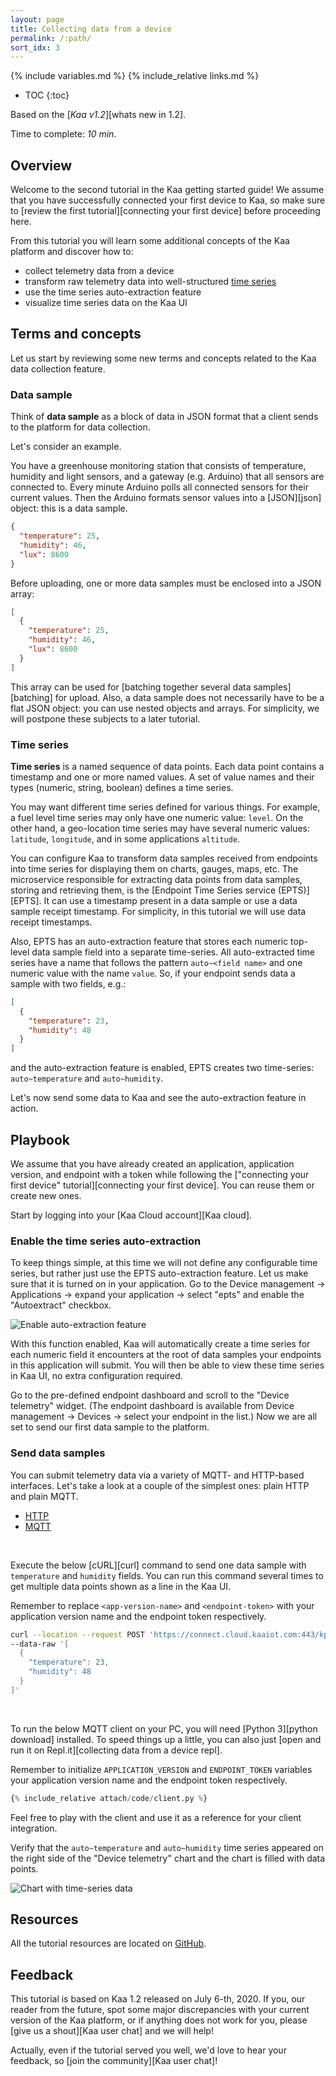 ```yaml
---
layout: page
title: Collecting data from a device
permalink: /:path/
sort_idx: 3
---
```


{% include variables.md %}
{% include_relative links.md %}

* TOC
{:toc}

Based on the [*Kaa v1.2*][whats new in 1.2].

Time to complete: *10 min*.


<!-- TODO: add video link

<div align="center">
  <iframe width="640" height="385" src="https://www.youtube.com/" frameborder="0"
          allow="accelerometer; autoplay; encrypted-media; gyroscope; picture-in-picture" allowfullscreen></iframe>
</div> --->


## Overview

Welcome to the second tutorial in the Kaa getting started guide!
We assume that you have successfully connected your first device to Kaa, so make sure to [review the first tutorial][connecting your first device] before proceeding here.

From this tutorial you will learn some additional concepts of the Kaa platform and discover how to:

* collect telemetry data from a device
* transform raw telemetry data into well-structured [time series](https://en.wikipedia.org/wiki/Time_series)
* use the time series auto-extraction feature
* visualize time series data on the Kaa UI


## Terms and concepts

Let us start by reviewing some new terms and concepts related to the Kaa data collection feature.


### Data sample

Think of **data sample** as a block of data in JSON format that a client sends to the platform for data collection.

Let's consider an example.

You have a greenhouse monitoring station that consists of temperature, humidity and light sensors, and a gateway (e.g. Arduino) that all sensors are connected to.
Every minute Arduino polls all connected sensors for their current values.
Then the Arduino formats sensor values into a [JSON][json] object: this is a data sample.

```json
{
  "temperature": 25,
  "humidity": 46,
  "lux": 8600
}
```

Before uploading, one or more data samples must be enclosed into a JSON array:

```json
[
  {
    "temperature": 25,
    "humidity": 46,
    "lux": 8600
  }
]
```

This array can be used for [batching together several data samples][batching] for upload.
Also, a data sample does not necessarily have to be a flat JSON object: you can use nested objects and arrays.
For simplicity, we will postpone these subjects to a later tutorial.


### Time series

**Time series** is a named sequence of data points.
Each data point contains a timestamp and one or more named values.
A set of value names and their types (numeric, string, boolean) defines a time series.

You may want different time series defined for various things.
For example, a fuel level time series may only have one numeric value: `level`.
On the other hand, a geo-location time series may have several numeric values: `latitude`, `longitude`, and in some applications `altitude`.

You can configure Kaa to transform data samples received from endpoints into time series for displaying them on charts, gauges, maps, etc.
The microservice responsible for extracting data points from data samples, storing and retrieving them, is the [Endpoint Time Series service (EPTS)][EPTS].
It can use a timestamp present in a data sample or use a data sample receipt timestamp.
For simplicity, in this tutorial we will use data receipt timestamps.

Also, EPTS has an auto-extraction feature that stores each numeric top-level data sample field into a separate time-series.
All auto-extracted time series have a name that follows the pattern `auto~<field name>` and one numeric value with the name `value`.
So, if your endpoint sends data a sample with two fields, e.g.:

```json
[
  {
    "temperature": 23,
    "humidity": 48
  }
]
```

and the auto-extraction feature is enabled, EPTS creates two time-series: `auto~temperature` and `auto~humidity`. 

Let's now send some data to Kaa and see the auto-extraction feature in action.


## Playbook

We assume that you have already created an application, application version, and endpoint with a token while following the ["connecting your first device" tutorial][connecting your first device].
You can reuse them or create new ones.

Start by logging into your [Kaa Cloud account][Kaa cloud].


### Enable the time series auto-extraction

To keep things simple, at this time we will not define any configurable time series, but rather just use the EPTS auto-extraction feature.
Let us make sure that it is turned on in your application.
Go to the Device management -> Applications -> expand your application -> select "epts" and enable the "Autoextract" checkbox.

![Enable auto-extraction feature](attach/img/auto-extraction-feature.png)

With this function enabled, Kaa will automatically create a time series for each numeric field it encounters at the root of data samples your endpoints in this application will submit.
You will then be able to view these time series in Kaa UI, no extra configuration required.

Go to the pre-defined endpoint dashboard and scroll to the "Device telemetry" widget.
(The endpoint dashboard is available from Device management -> Devices -> select your endpoint in the list.)
Now we are all set to send our first data sample to the platform.

### Send data samples

You can submit telemetry data via a variety of MQTT- and HTTP-based interfaces.
Let's take a look at a couple of the simplest ones: plain HTTP and plain MQTT.

<ul class="nav nav-tabs">
  <li class="active"><a data-toggle="tab" href="#http-client">HTTP</a></li>
  <li><a data-toggle="tab" href="#mqtt-client">MQTT</a></li>
</ul>

<div class="tab-content"><div id="http-client" class="tab-pane fade in active" markdown="1"><br>

Execute the below [cURL][curl] command to send one data sample with `temperature` and `humidity` fields.
You can run this command several times to get multiple data points shown as a line in the Kaa UI.

Remember to replace `<app-version-name>` and `<endpoint-token>` with your application version name and the endpoint token respectively.

```bash
curl --location --request POST 'https://connect.cloud.kaaiot.com:443/kp1/<app-version-name>/dcx/<endpoint-token>/json' \
--data-raw '[
  {
    "temperature": 23,
    "humidity": 48
  }
]'
```

</div><div id="mqtt-client" class="tab-pane fade" markdown="1"><br>

To run the below MQTT client on your PC, you will need [Python 3][python download] installed.
To speed things up a little, you can also just [open and run it on Repl.it][collecting data from a device repl].

Remember to initialize `APPLICATION_VERSION` and `ENDPOINT_TOKEN` variables your application version name and the endpoint token respectively.

```python
{% include_relative attach/code/client.py %}
```

Feel free to play with the client and use it as a reference for your client integration.

</div></div>

Verify that the `auto~temperature` and `auto~humidity` time series appeared on the right side of the "Device telemetry" chart and the chart is filled with data points.

![Chart with time-series data](attach/img/chart-with-data.png)


## Resources

All the tutorial resources are located on [GitHub][code url].


## Feedback

This tutorial is based on Kaa 1.2 released on July 6-th, 2020.
If you, our reader from the future, spot some major discrepancies with your current version of the Kaa platform, or if anything does not work for you, please [give us a shout][Kaa user chat] and we will help!

Actually, even if the tutorial served you well, we'd love to hear your feedback, so [join the community][Kaa user chat]!


[code url]:           https://github.com/kaaproject/kaa/tree/rel_1.2.0/doc/Tutorials/getting-started/collecting-data-from-a-device/attach/code
